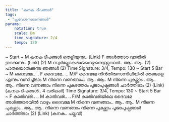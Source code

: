 ```yaml
---
title: "കനക ദീപങ്ങൾ"
tags:
 - "പ്രവേശനഗാനങ്ങൾ"
params:
    notation: true
    scale: Dm
    time_signature: 2/4
    tempo: 120
---
```

~ Start ~
M
കനക ദീപങ്ങൾ
തെളിയുന്നു.. (Link)
F
അൾത്താര വാതിൽ
തുറക്കുന്നു.. (Link) (2)
M
സ്വർല്ലോകരാജനെഴുന്നെള്ളുവാൻ.. ആ.. ആ.. (2)
പാതയൊരുക്കുന്നു ഞങ്ങൾ (2)
Time Signature: 3/4, Tempo: 130
~ Start 5 Bar ~
M
ദൈവമേ..
..
F
ദൈവമേ..
..
M/F
ദൈവമേ നിൻതിരുസന്നിധിയിൽ
ഞങ്ങളെ എന്നും വസിച്ചിടാം
M
നിന്നെ വണങ്ങാം..
ആ.. ആ..
M
നിന്നെ പുകഴ്ത്താം..
ആ.. ആ.. 
നിന്നെ വണങ്ങാം നിന്നെ പുകഴത്താം
പൂജാപുഷ്പങ്ങൾ ചാർത്തിടാം (2)
(Link) (കനക ദീപങ്ങൾ.. 4 വരികൾ)
Time Signature: 3/4, Tempo: 130
~ Start 5 Bar ~
F
കാൽവരി..
..
M
കാൽവരി..
..
F/M
കാൽവരിയിലെ ദൈവമേ
അൾത്താരയിൽ വാഴും ദൈവമേ
M
നിന്നെ വണങ്ങാം..
ആ.. ആ..
M
നിന്നെ പുകഴ്ത്താം..
ആ.. ആ.. 
നിന്നെ വണങ്ങാം നിന്നെ പുകഴ്ത്താം
പൂജാപുഷ്പങ്ങൾ ചാർത്തിടാം (2)
(Link) (കനക.. പല്ലവി)
